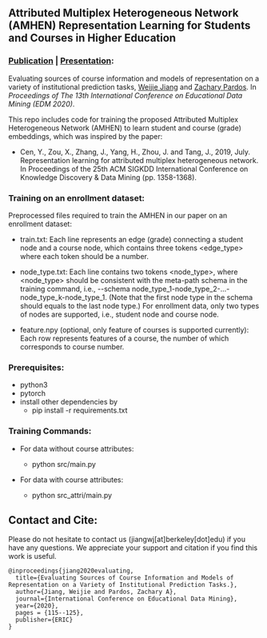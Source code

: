 ## Attributed Multiplex Heterogeneous Network (AMHEN) Representation Learning for Students and Courses in Higher Education

### [Publication](https://educationaldatamining.org/files/conferences/EDM2020/papers/paper_65.pdf) | [Presentation](https://www.youtube.com/watch?v=wy_oA1_zmWc&t=58s):
Evaluating sources of course information and models of representation on a variety of institutional prediction tasks, [Weijie Jiang](jennywjjiang.com) and [Zachary Pardos](https://gse.berkeley.edu/zachary-pardos). In *Proceedings of The 13th International Conference on Educational Data Mining (EDM 2020)*.

This repo includes code for training the proposed Attributed Multiplex Heterogeneous Network (AMHEN) to learn student and course (grade) embeddings, which was inspired by the paper:

* Cen, Y., Zou, X., Zhang, J., Yang, H., Zhou, J. and Tang, J., 2019, July. Representation learning for attributed multiplex heterogeneous network. In Proceedings of the 25th ACM SIGKDD International Conference on Knowledge Discovery & Data Mining (pp. 1358-1368).

### Training on an enrollment dataset:
Preprocessed files required to train the AMHEN in our paper on an enrollment dataset:

* train.txt: Each line represents an edge (grade) connecting a student node and a course node, which contains three tokens <edge_type> <node1> <node2> where each token should be a number.

* node\_type.txt: Each line contains two tokens <node> <node_type>, where <node_type> should be consistent with the meta-path schema in the training command, i.e., --schema node\_type\_1-node\_type\_2-...-node\_type\_k-node\_type\_1. (Note that the first node type in the schema should equals to the last node type.) For enrollment data, only two types of nodes are supported, i.e., student node and course node. 

* feature.npy (optional, only feature of courses is supported currently): Each row represents features of a course, the number of which corresponds to course number.

### Prerequisites:
* python3
* pytorch
* install other dependencies by 
	* pip install -r requirements.txt

### Training Commands: 
* For data without course attributes:

	* python src/main.py
	
* For data with course attributes:
	* python src_attri/main.py

## Contact and Cite:
Please do not hesitate to contact us (jiangwj[at]berkeley[dot]edu) if you have any questions. We appreciate your support and citation if you find this work is useful.

``` 
@inproceedings{jiang2020evaluating, 
  title={Evaluating Sources of Course Information and Models of Representation on a Variety of Institutional Prediction Tasks.},
  author={Jiang, Weijie and Pardos, Zachary A},
  journal={International Conference on Educational Data Mining},
  year={2020},
  pages = {115--125},
  publisher={ERIC}
}
```